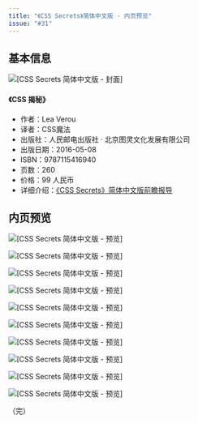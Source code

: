 ```yaml
---
title: "《CSS Secrets》简体中文版 · 内页预览"
issue: "#31"
---
```


## 基本信息

![[CSS Secrets 简体中文版 - 封面]](https://cloud.githubusercontent.com/assets/1231359/14773652/5bf7c006-0adf-11e6-8712-70be89b3b97d.jpg)

#### 《CSS 揭秘》

* 作者：Lea Verou
* 译者：CSS魔法
* 出版社：人民邮电出版社 · 北京图灵文化发展有限公司
* 出版日期：2016-05-08
* ISBN：9787115416940
* 页数：260
* 价格：99 人民币
* 详细介绍：[《CSS Secrets》简体中文版前瞻报导](http://mp.weixin.qq.com/s?__biz=MzIyMjE0ODQ0OQ==&mid=403508284&idx=1&sn=9d81ceb464ed38974ea5e08e26d9475a#rd)

## 内页预览

![[CSS Secrets 简体中文版 - 预览]](https://cloud.githubusercontent.com/assets/1231359/14773972/2fd74902-0ae3-11e6-8679-c39bade84867.png)

![[CSS Secrets 简体中文版 - 预览]](https://cloud.githubusercontent.com/assets/1231359/14773973/2fd850d6-0ae3-11e6-8e7e-f76818c98ab2.png)

![[CSS Secrets 简体中文版 - 预览]](https://cloud.githubusercontent.com/assets/1231359/14773974/2fd8ac5c-0ae3-11e6-9436-9f7c08a548c9.png)

![[CSS Secrets 简体中文版 - 预览]](https://cloud.githubusercontent.com/assets/1231359/14773975/2fdb2ea0-0ae3-11e6-8bb1-7a2d560104c1.png)

![[CSS Secrets 简体中文版 - 预览]](https://cloud.githubusercontent.com/assets/1231359/14773995/5dffe9ba-0ae3-11e6-8ff4-8575b2e06db7.png)

![[CSS Secrets 简体中文版 - 预览]](https://cloud.githubusercontent.com/assets/1231359/14773994/5dff276e-0ae3-11e6-8205-3f95527837e8.png)

![[CSS Secrets 简体中文版 - 预览]](https://cloud.githubusercontent.com/assets/1231359/14773996/5e0e8b3c-0ae3-11e6-81d0-939cf2784403.png)

![[CSS Secrets 简体中文版 - 预览]](https://cloud.githubusercontent.com/assets/1231359/14774504/52ea3be2-0ae9-11e6-822a-4d6eeadc9ad7.png)

![[CSS Secrets 简体中文版 - 预览]](https://cloud.githubusercontent.com/assets/1231359/14774505/53181576-0ae9-11e6-8c1a-610b4492108f.png)

![[CSS Secrets 简体中文版 - 预览]](https://cloud.githubusercontent.com/assets/1231359/14774506/5373c1dc-0ae9-11e6-9fea-10fa6bec0b3b.png)

（完）
